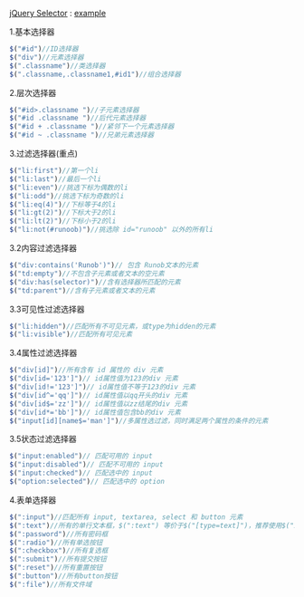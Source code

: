 [jQuery Selector](http://www.runoob.com/jquery/jquery-ref-selectors.html) : [example](http://www.runoob.com/try/trysel.php)

1.基本选择器

```js
$("#id")//ID选择器
$("div")//元素选择器
$(".classname")//类选择器
$(".classname,.classname1,#id1")//组合选择器
```

2.层次选择器

```js
$("#id>.classname ")//子元素选择器
$("#id .classname ")//后代元素选择器
$("#id + .classname ")//紧邻下一个元素选择器
$("#id ~ .classname ")//兄弟元素选择器
```

3.过滤选择器\(重点\)

```js
$("li:first")//第一个li
$("li:last")//最后一个li
$("li:even")//挑选下标为偶数的li
$("li:odd")//挑选下标为奇数的li
$("li:eq(4)")//下标等于4的li
$("li:gt(2)")//下标大于2的li
$("li:lt(2)")//下标小于2的li
$("li:not(#runoob)")//挑选除 id="runoob" 以外的所有li
```

3.2内容过滤选择器

```js
$("div:contains('Runob')")// 包含 Runob文本的元素
$("td:empty")//不包含子元素或者文本的空元素
$("div:has(selector)")//含有选择器所匹配的元素
$("td:parent")//含有子元素或者文本的元素
```

3.3可见性过滤选择器

```js
$("li:hidden")//匹配所有不可见元素，或type为hidden的元素
$("li:visible")//匹配所有可见元素
```

3.4属性过滤选择器

```js
$("div[id]")//所有含有 id 属性的 div 元素
$("div[id='123']")// id属性值为123的div 元素
$("div[id!='123']")// id属性值不等于123的div 元素
$("div[id^='qq']")// id属性值以qq开头的div 元素
$("div[id$='zz']")// id属性值以zz结尾的div 元素
$("div[id*='bb']")// id属性值包含bb的div 元素
$("input[id][name$='man']")//多属性选过滤，同时满足两个属性的条件的元素
```

3.5状态过滤选择器

```js
$("input:enabled")// 匹配可用的 input
$("input:disabled")// 匹配不可用的 input
$("input:checked")// 匹配选中的 input
$("option:selected")// 匹配选中的 option
```

4.表单选择器

```js
$(":input")//匹配所有 input, textarea, select 和 button 元素
$(":text")//所有的单行文本框，$(":text") 等价于$("[type=text]")，推荐使用$("input:text")效率更高，下同
$(":password")//所有密码框
$(":radio")//所有单选按钮
$(":checkbox")//所有复选框
$(":submit")//所有提交按钮
$(":reset")//所有重置按钮
$(":button")//所有button按钮
$(":file")//所有文件域
```



